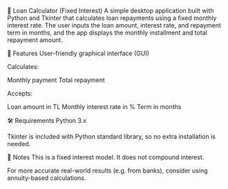📘 Loan Calculator (Fixed Interest)
A simple desktop application built with Python and Tkinter that calculates loan repayments using a fixed monthly interest rate. The user inputs the loan amount, interest rate, and repayment term in months, and the app displays the monthly installment and total repayment amount.

🚀 Features
User-friendly graphical interface (GUI)

Calculates:

Monthly payment
Total repayment

Accepts:

Loan amount in TL
Monthly interest rate in %
Term in months

🛠️ Requirements
Python 3.x

Tkinter is included with Python standard library, so no extra installation is needed.



📌 Notes
This is a fixed interest model. It does not compound interest.

For more accurate real-world results (e.g. from banks), consider using annuity-based calculations.



